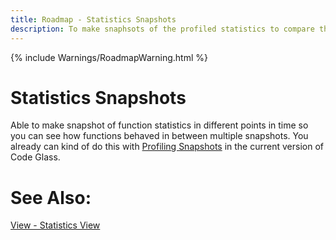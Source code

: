```yaml
---
title: Roadmap - Statistics Snapshots
description: To make snaphsots of the profiled statistics to compare them to different statistics snapshots.
---
```

{% include Warnings/RoadmapWarning.html %}

# Statistics Snapshots
Able to make snapshot of function statistics in different points in time so you can see how functions behaved in between multiple snapshots.
You already can kind of do this with [Profiling Snapshots](../features/ProfilingSnapshots.md) in the current version of Code Glass.


# See Also:
[View - Statistics View](../views/ApplicationInstanceDockWindow/StatisticsWindow.md)
